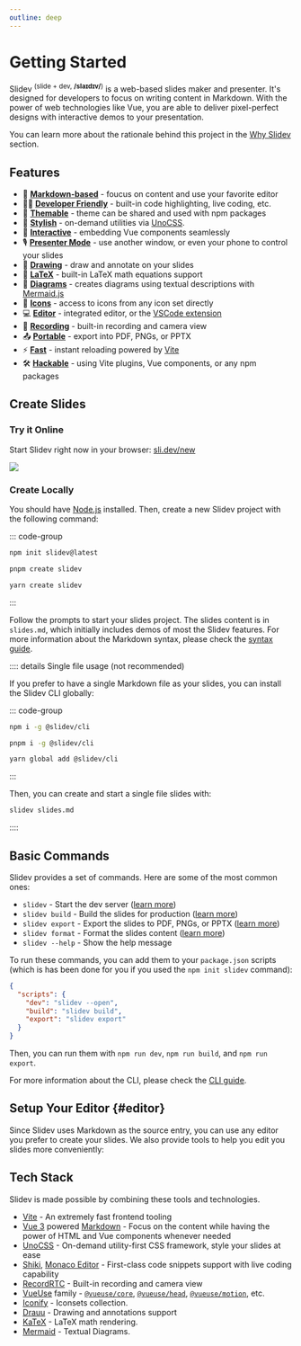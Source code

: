 ```yaml
---
outline: deep
---
```


# Getting Started

Slidev <sup>(slide + dev, **/slaɪdɪv/**)</sup> is a web-based slides maker and presenter. It's designed for developers to focus on writing content in Markdown. With the power of web technologies like Vue, you are able to deliver pixel-perfect designs with interactive demos to your presentation.

<!--
It uses a feature-rich Markdown syntax to generate beautiful slides with an instant updating experience, along with many built-in integrations such as live coding, PDF exporting, presentation recording, and so on. Since it's powered by the web, you can do anything with Slidev - the possibilities are limitless.
-->

You can learn more about the rationale behind this project in the [Why Slidev](/guide/why) section.

## Features

- 📝 [**Markdown-based**](/guide/syntax) - foucus on content and use your favorite editor
- 🧑‍💻 [**Developer Friendly**](/guide/syntax#code-blocks) - built-in code highlighting, live coding, etc.
- 🎨 [**Themable**](/themes/gallery) - theme can be shared and used with npm packages
- 🌈 [**Stylish**](/guide/syntax#embedded-styles) - on-demand utilities via [UnoCSS](https://github.com/unocss/unocss).
- 🤹 [**Interactive**](/custom/directory-structure#components) - embedding Vue components seamlessly
- 🎙 [**Presenter Mode**](/guide/presenter-mode) - use another window, or even your phone to control your slides
- 🎨 [**Drawing**](/guide/drawing) - draw and annotate on your slides
- 🧮 [**LaTeX**](/guide/syntax#latex) - built-in LaTeX math equations support
- 📰 [**Diagrams**](/guide/syntax#diagrams) - creates diagrams using textual descriptions with [Mermaid.js](https://mermaid.js.org/)
- 🌟 [**Icons**](/guide/syntax#icons) - access to icons from any icon set directly
- 💻 [**Editor**](/guide/index#editor) - integrated editor, or the [VSCode extension](/features/vscode-extension)
- 🎥 [**Recording**](/guide/recording) - built-in recording and camera view
- 📤 [**Portable**](/guide/exporting) - export into PDF, PNGs, or PPTX
- ⚡️ [**Fast**](https://vitejs.dev) - instant reloading powered by [Vite](https://vitejs.dev)
- 🛠 [**Hackable**](/custom/) - using Vite plugins, Vue components, or any npm packages

<!-- <FeaturesAnimation /> -->

## Create Slides

### Try it Online

Start Slidev right now in your browser: [sli.dev/new](https://sli.dev/new)

[![](https://developer.stackblitz.com/img/open_in_stackblitz.svg)](https://sli.dev/new)

### Create Locally

You should have [Node.js](https://nodejs.org) installed. Then, create a new Slidev project with the following command:

::: code-group

```bash [npm]
npm init slidev@latest
```

```bash [pnpm]
pnpm create slidev
```

```bash [yarn]
yarn create slidev
```

:::

Follow the prompts to start your slides project. The slides content is in `slides.md`, which initially includes demos of most the Slidev features. For more information about the Markdown syntax, please check the [syntax guide](/guide/syntax). <!-- TODO: -->

:::: details Single file usage (not recommended)

If you prefer to have a single Markdown file as your slides, you can install the Slidev CLI globally:

::: code-group

```bash [npm]
npm i -g @slidev/cli
```

```bash [pnpm]
pnpm i -g @slidev/cli
```

```bash [yarn]
yarn global add @slidev/cli
```

:::

Then, you can create and start a single file slides with:

```bash
slidev slides.md
```

::::

## Basic Commands

Slidev provides a set of commands. Here are some of the most common ones:

- `slidev` - Start the dev server ([learn more](../builtin/cli#dev))
- `slidev build` - Build the slides for production ([learn more](../builtin/cli#build))
- `slidev export` - Export the slides to PDF, PNGs, or PPTX ([learn more](../builtin/cli#export))
- `slidev format` - Format the slides content ([learn more](../builtin/cli#format))
- `slidev --help` - Show the help message

To run these commands, you can add them to your `package.json` scripts (which is has been done for you if you used the `npm init slidev` command):

```json
{
  "scripts": {
    "dev": "slidev --open",
    "build": "slidev build",
    "export": "slidev export"
  }
}
```

Then, you can run them with `npm run dev`, `npm run build`, and `npm run export`.

For more information about the CLI, please check the [CLI guide](../builtin/cli).

## Setup Your Editor {#editor}

Since Slidev uses Markdown as the source entry, you can use any editor you prefer to create your slides. We also provide tools to help you edit you slides more conveniently:

<LinkCard link="feature/vscode-extension" />
<LinkCard link="feature/side-editor" />
<LinkCard link="feature/prettier-plugin" />

## Tech Stack

Slidev is made possible by combining these tools and technologies.

- [Vite](https://vitejs.dev) - An extremely fast frontend tooling
- [Vue 3](https://v3.vuejs.org/) powered [Markdown](https://daringfireball.net/projects/markdown/syntax) - Focus on the content while having the power of HTML and Vue components whenever needed
- [UnoCSS](https://github.com/unocss/unocss) - On-demand utility-first CSS framework, style your slides at ease
- [Shiki](https://github.com/shikijs/shiki), [Monaco Editor](https://github.com/Microsoft/monaco-editor) - First-class code snippets support with live coding capability
- [RecordRTC](https://recordrtc.org) - Built-in recording and camera view
- [VueUse](https://vueuse.org) family - [`@vueuse/core`](https://github.com/vueuse/vueuse), [`@vueuse/head`](https://github.com/vueuse/head), [`@vueuse/motion`](https://github.com/vueuse/motion), etc.
- [Iconify](https://iconify.design/) - Iconsets collection.
- [Drauu](https://github.com/antfu/drauu) - Drawing and annotations support
- [KaTeX](https://katex.org/) - LaTeX math rendering.
- [Mermaid](https://mermaid-js.github.io/mermaid) - Textual Diagrams.
